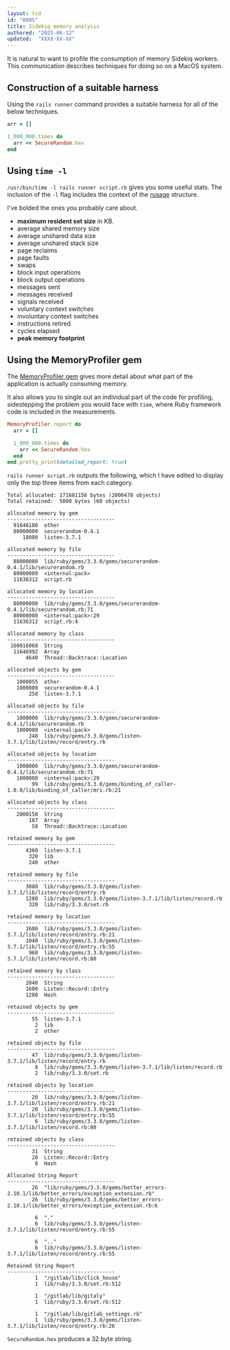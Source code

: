 ```yaml
---
layout: tcd
id: "0005"
title: Sidekiq memory analysis
authored: "2025-06-12"
updated:  "XXXX-XX-XX"
---
```


It is natural to want to profile the consumption of memory Sidekiq workers. This communication describes techniques for doing so on a MacOS system.

## Construction of a suitable harness

Using the `rails runner` command provides a suitable harness for all of the below techniques.

```ruby
arr = []

1_000_000.times do
  arr << SecureRandom.hex
end
```

## Using `time -l`

`/usr/bin/time -l rails runner script.rb` gives you some useful stats. The inclusion of the `-l` flag includes the context of the [rusage](https://developer.apple.com/library/archive/documentation/System/Conceptual/ManPages_iPhoneOS/man2/getrusage.2.html) structure.

I've bolded the ones you probably care about.

- **maximum resident set size** in KB.
- average shared memory size
- average unshared data size
- average unshared stack size
- page reclaims
- page faults
- swaps
- block input operations
- block output operations
- messages sent
- messages received
- signals received
- voluntary context switches
- involuntary context switches
- instructions retired
- cycles elapsed
- **peak memory footprint**

## Using the MemoryProfiler gem

The [MemoryProfiler gem](https://github.com/SamSaffron/memory_profiler) gives more detail about what part of the application is actually consuming memory.

It also allows you to single out an individual part of the code for profiling, sidestepping the problem you would face with `time`, where Ruby framework code is included in the measurements.

```ruby
MemoryProfiler.report do
  arr = []

  1_000_000.times do
    arr << SecureRandom.hex
  end
end.pretty_print(detailed_report: true)
```

`rails runner script.rb` outputs the following, which I have edited to display only the top three items from each category.

```plain
Total allocated: 171681156 bytes (2000478 objects)
Total retained:  5000 bytes (60 objects)

allocated memory by gem
-----------------------------------
  91646180  other
  80000000  securerandom-0.4.1
     18080  listen-3.7.1

allocated memory by file
-----------------------------------
  80000000  lib/ruby/gems/3.3.0/gems/securerandom-0.4.1/lib/securerandom.rb
  80000000  <internal:pack>
  11636312  script.rb

allocated memory by location
-----------------------------------
  80000000  lib/ruby/gems/3.3.0/gems/securerandom-0.4.1/lib/securerandom.rb:71
  80000000  <internal:pack>:29
  11636312  script.rb:4

allocated memory by class
-----------------------------------
 160016068  String
  11646992  Array
      4640  Thread::Backtrace::Location

allocated objects by gem
-----------------------------------
   1000055  other
   1000000  securerandom-0.4.1
       258  listen-3.7.1

allocated objects by file
-----------------------------------
   1000000  lib/ruby/gems/3.3.0/gems/securerandom-0.4.1/lib/securerandom.rb
   1000000  <internal:pack>
       248  lib/ruby/gems/3.3.0/gems/listen-3.7.1/lib/listen/record/entry.rb

allocated objects by location
-----------------------------------
   1000000  lib/ruby/gems/3.3.0/gems/securerandom-0.4.1/lib/securerandom.rb:71
   1000000  <internal:pack>:29
        99  lib/ruby/gems/3.3.0/gems/binding_of_caller-1.0.0/lib/binding_of_caller/mri.rb:21

allocated objects by class
-----------------------------------
   2000150  String
       187  Array
        58  Thread::Backtrace::Location

retained memory by gem
-----------------------------------
      4360  listen-3.7.1
       320  lib
       240  other

retained memory by file
-----------------------------------
      3080  lib/ruby/gems/3.3.0/gems/listen-3.7.1/lib/listen/record/entry.rb
      1280  lib/ruby/gems/3.3.0/gems/listen-3.7.1/lib/listen/record.rb
       320  lib/ruby/3.3.0/set.rb

retained memory by location
-----------------------------------
      1600  lib/ruby/gems/3.3.0/gems/listen-3.7.1/lib/listen/record/entry.rb:21
      1040  lib/ruby/gems/3.3.0/gems/listen-3.7.1/lib/listen/record/entry.rb:55
       960  lib/ruby/gems/3.3.0/gems/listen-3.7.1/lib/listen/record.rb:80

retained memory by class
-----------------------------------
      2040  String
      1600  Listen::Record::Entry
      1280  Hash

retained objects by gem
-----------------------------------
        55  listen-3.7.1
         2  lib
         2  other

retained objects by file
-----------------------------------
        47  lib/ruby/gems/3.3.0/gems/listen-3.7.1/lib/listen/record/entry.rb
         8  lib/ruby/gems/3.3.0/gems/listen-3.7.1/lib/listen/record.rb
         2  lib/ruby/3.3.0/set.rb

retained objects by location
-----------------------------------
        20  lib/ruby/gems/3.3.0/gems/listen-3.7.1/lib/listen/record/entry.rb:21
        20  lib/ruby/gems/3.3.0/gems/listen-3.7.1/lib/listen/record/entry.rb:55
         6  lib/ruby/gems/3.3.0/gems/listen-3.7.1/lib/listen/record.rb:80

retained objects by class
-----------------------------------
        31  String
        20  Listen::Record::Entry
         8  Hash

Allocated String Report
-----------------------------------
        26  "lib/ruby/gems/3.3.0/gems/better_errors-2.10.1/lib/better_errors/exception_extension.rb"
        26  lib/ruby/gems/3.3.0/gems/better_errors-2.10.1/lib/better_errors/exception_extension.rb:6

         6  "."
         6  lib/ruby/gems/3.3.0/gems/listen-3.7.1/lib/listen/record/entry.rb:55

         6  ".."
         6  lib/ruby/gems/3.3.0/gems/listen-3.7.1/lib/listen/record/entry.rb:55

Retained String Report
-----------------------------------
         1  "/gitlab/lib/click_house"
         1  lib/ruby/3.3.0/set.rb:512

         1  "/gitlab/lib/gitaly"
         1  lib/ruby/3.3.0/set.rb:512

         1  "/gitlab/lib/gitlab_settings.rb"
         1  lib/ruby/gems/3.3.0/gems/listen-3.7.1/lib/listen/record/entry.rb:26
```

`SecureRandom.hex` produces a 32 byte string.